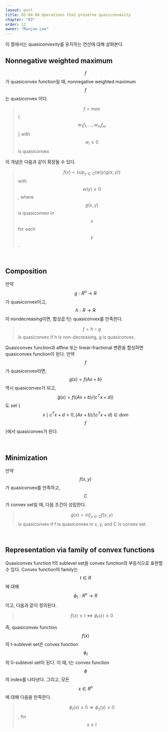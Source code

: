 ```yaml
---
layout: post
title: 03-04-04 Operations that preserve quasiconvexity
chapter: "03"
order: 12
owner: "Minjoo Lee"
---
```

이 절에서는 quasiconvexity를 유지하는 연산에 대해 살펴본다.

## Nonnegative weighted maximum

$$f$$가 quasiconvex function일 때, nonnegative weighted maximum $$f$$는 quasiconvex 이다.
>$$f = max$${$$w_1f_1, ... ,w_mf_m$$} with $$w_i \geq 0$$ is quasiconvex


이 개념은 다음과 같이 확장될 수 있다.
>$$f(x) = sup_{y \in C}(w(y)g(x,y))$$ with $$w(y) \geq 0$$, 
>where $$g(x,y)$$ is quasiconvex in $$x$$ for each $$y$$.<br>

<br>

## Composition

만약 $$g : R^n \rightarrow R$$가 quasiconvex이고, $$h : R \rightarrow R$$이 nondecreasing이면, 합성곱 f는 quasiconvex를 만족한다.
> $$f = h \circ g$$ is quasiconvex if h is non-decreasing, g is quasiconvex.
 
Quasiconvex function과 affine 또는 linear-fractional 변환을 합성하면 quasiconvex function이 된다.
만약 $$f$$가 quasiconvex라면, $$g(x) = f(Ax + b)$$ 역시 quasiconvex가 되고, $$\tilde{g}(x) = f((Ax + b)/(c^Tx + d))$$도 set {$$x \mid c^Tx + d > 0, (Ax + b)/(c^Tx + d) \in dom$$ $$f$$}에서 quasiconvex가 된다.

<br>

## Minimization

만약 $$f(x, y)$$가 quasiconvex를 만족하고, $$C$$가 convex set일 때, 다음 조건이 성립한다.
> $$g(x) = inf_{y \in C} f(x,y)$$ is quasiconvex if f is quasiconvex in x, y, and C is convex set.

<br>

## Representation via family of convex functions

Quasiconvex function f의 sublevel set을 convex function의 부등식으로 표현할 수 있다. Convex function의 family는 $$t \in R$$에 대해 $$\phi_t : R^n \rightarrow R$$이고, 다음과 같이 정의된다.
>$$f(x) \leq t \Longleftrightarrow \phi_t(x) \leq 0$$

즉, quasiconvex function $$f(x)$$의 t-sublevel set은 convex function $$\phi_t$$의 0-sublevel set이 된다. 이 때, t는 convex function $$\phi$$ 의 index를 나타낸다. 그리고, 모든 $$x \in R^n$$에 대해 다음을 만족한다.
>$$\phi_t(x) \leq 0 \Longrightarrow \phi_s(x) \leq 0$$, for $$s \geq t$$

